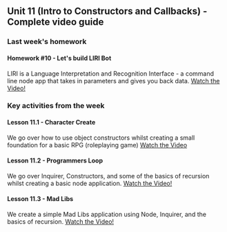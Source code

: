 ## Unit 11 (Intro to Constructors and Callbacks) - Complete video guide

### Last week's homework

#### Homework #10 - Let's build LIRI Bot

LIRI is a Language Interpretation and Recognition Interface - a command line node app that takes in parameters and gives you back data.
[Watch the Video!]()

### Key activities from the week

#### Lesson 11.1 - Character Create

We go over how to use object constructors whilst creating a small foundation for a basic RPG (roleplaying game)
[Watch the Video](https://www.youtube.com/watch?v=6_Qi4yg8jQg)

#### Lesson 11.2 - Programmers Loop

We go over Inquirer, Constructors, and some of the basics of recursion whilst creating a basic node application.
[Watch the Video!](https://www.youtube.com/watch?v=Ph519qG6b9Q)

#### Lesson 11.3 - Mad Libs

We create a simple Mad Libs application using Node, Inquirer, and the basics of recursion.
[Watch the Video!](https://www.youtube.com/watch?v=UNQTZmYk9p0)
